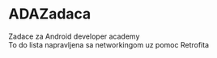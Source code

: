 # ADAZadaca
Zadace za Android developer academy  
To do lista napravljena sa networkingom uz pomoc Retrofita

